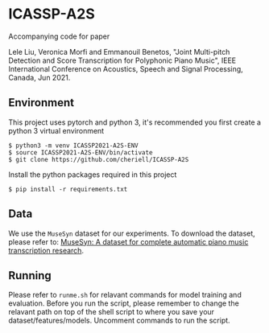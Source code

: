 # ICASSP-A2S

Accompanying code for paper

Lele Liu, Veronica Morfi and Emmanouil Benetos, "Joint Multi-pitch Detection and Score Transcription for Polyphonic Piano Music", IEEE International Conference on Acoustics, Speech and Signal Processing, Canada, Jun 2021.

## Environment

This project uses pytorch and python 3, it's recommended you first create a python 3 virtual environment

    $ python3 -m venv ICASSP2021-A2S-ENV
    $ source ICASSP2021-A2S-ENV/bin/activate
    $ git clone https://github.com/cheriell/ICASSP-A2S

Install the python packages required in this project

    $ pip install -r requirements.txt

## Data

We use the `MuseSyn` dataset for our experiments. To download the dataset, please refer to: [MuseSyn: A dataset for complete automatic piano music transcription research](https://zenodo.org/record/4527460).

## Running

Please refer to `runme.sh` for relavant commands for model training and evaluation. Before you run the script, please remember to change the relavant path on top of the shell script to where you save your dataset/features/models. Uncomment commands to run the script.

